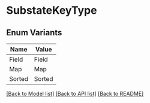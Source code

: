 # SubstateKeyType

## Enum Variants

| Name | Value |
|---- | -----|
| Field | Field |
| Map | Map |
| Sorted | Sorted |


[[Back to Model list]](../README.md#documentation-for-models) [[Back to API list]](../README.md#documentation-for-api-endpoints) [[Back to README]](../README.md)


